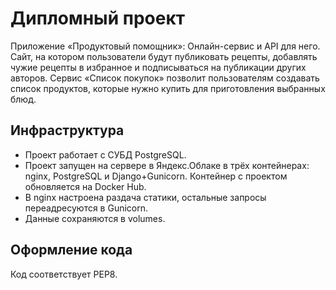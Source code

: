 # Дипломный проект

Приложение «Продуктовый помощник»: Онлайн-сервис и API для него. Сайт, на котором пользователи будут публиковать рецепты, добавлять чужие рецепты в избранное и подписываться на публикации других авторов. Сервис «Список покупок» позволит пользователям создавать список продуктов, которые нужно купить для приготовления выбранных блюд.

## Инфраструктура

- Проект работает с СУБД PostgreSQL.
- Проект запущен на сервере в Яндекс.Облаке в трёх контейнерах: nginx, PostgreSQL и Django+Gunicorn. Контейнер с проектом обновляется на Docker Hub.
- В nginx настроена раздача статики, остальные запросы переадресуются в Gunicorn.
- Данные сохраняются в volumes.

## Оформление кода

Код соответствует PEP8.